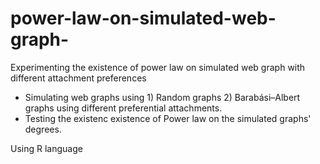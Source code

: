 # power-law-on-simulated-web-graph-
Experimenting the existence of power law on simulated web graph with different attachment preferences

- Simulating web graphs using 1) Random graphs 2) Barabási–Albert graphs using different preferential attachments. 
- Testing the existenc existence of Power law on the simulated graphs' degrees.

Using R language
